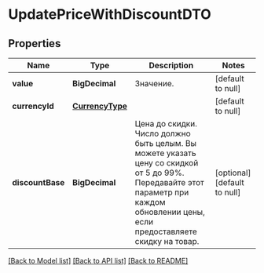 # UpdatePriceWithDiscountDTO
## Properties

| Name | Type | Description | Notes |
|------------ | ------------- | ------------- | -------------|
| **value** | **BigDecimal** | Значение. | [default to null] |
| **currencyId** | [**CurrencyType**](CurrencyType.md) |  | [default to null] |
| **discountBase** | **BigDecimal** | Цена до скидки.  Число должно быть целым. Вы можете указать цену со скидкой от 5 до 99%.  Передавайте этот параметр при каждом обновлении цены, если предоставляете скидку на товар.  | [optional] [default to null] |

[[Back to Model list]](../README.md#documentation-for-models) [[Back to API list]](../README.md#documentation-for-api-endpoints) [[Back to README]](../README.md)

